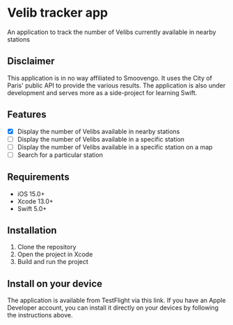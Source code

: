 # Velib tracker app
An application to track the number of Velibs currently available in nearby stations


## Disclaimer
This application is in no way affiliated to Smoovengo. It uses the City of Paris' public API to provide the various results. The application is also under development and serves more as a side-project for learning Swift.

## Features
- [x] Display the number of Velibs available in nearby stations
- [ ] Display the number of Velibs available in a specific station
- [ ] Display the number of Velibs available in a specific station on a map
- [ ] Search for a particular station

## Requirements
- iOS 15.0+
- Xcode 13.0+
- Swift 5.0+

## Installation
1. Clone the repository
2. Open the project in Xcode
3. Build and run the project

## Install on your device
The application is available from TestFlight via this link. If you have an Apple Developer account, you can install it directly on your devices by following the instructions above.
